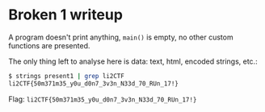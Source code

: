# Broken 1 writeup

A program doesn't print anything, `main()` is empty, no other custom functions are presented.

The only thing left to analyse here is data: text, html, encoded strings, etc.:

```bash
$ strings present1 | grep li2CTF
li2CTF{50m371m35_y0u_d0n7_3v3n_N33d_70_RUn_17!}
```

Flag: `li2CTF{50m371m35_y0u_d0n7_3v3n_N33d_70_RUn_17!}`
